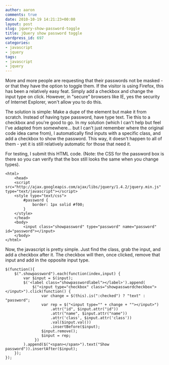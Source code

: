 ```yaml
---
author: aaron
comments: true
date: 2010-10-19 14:21:23+00:00
layout: post
slug: jquery-show-password-toggle
title: jQuery show password toggle
wordpress_id: 697
categories:
- javascript
- jquery
tags:
- javascript
- jquery
---
```


More and more people are requesting that their passwords not be masked - or that they have the option to toggle them.  If the visitor is using Firefox, this has been a relatively easy feat.  Simply add a checkbox and change the input type on click.  However, in "secure" browsers like IE, yes the security of Internet Explorer, won't allow you to do this.

The solution is simple: Make a dupe of the element but make it from scratch.  Instead of having type password, have type text.  Tie this to a checkbox and you're good to go.  In my solution (which I can't help but feel I've adapted from somewhere... but I can't just remember where the original code idea came from), I automatically find inputs with a specific class, and add a checkbox to show the password.  This way, it doesn't happen to all of them - yet it is still relatively automatic for those that need it.

For testing, I submit this HTML code.  (Note: the CSS for the password box is there so you can verify that the box still looks the same when you change types).


    
    
    <html>
    	<head>
    	<script src="http://ajax.googleapis.com/ajax/libs/jquery/1.4.2/jquery.min.js" type="text/javascript"></script>
    	<style type="text/css">
    		#password {
    			border: 1px solid #f00;
    		}
    	</style>
    	</head>
    	<body>
    		<input class="showpassword" type="password" name="password" id="password"></input>
    	</body>
    </html>
    



Now, the javascript is pretty simple.  Just find the class, grab the input, and add a checkbox after it.  The checkbox will then, once clicked, remove that input and add in the opposite input type.


    
    
    $(function(){
    	$(".showpassword").each(function(index,input) {
        	var $input = $(input);
    		$('<label class="showpasswordlabel"></label>').append(
    	      	$("<input type="checkbox" class="showpasswordcheckbox"></input>").click(function() {
    	        	var change = $(this).is(":checked") ? "text" : "password";
    	            var rep = $("<input type="" + change + ""></input>")
    	                .attr("id", $input.attr("id"))
    	                .attr("name", $input.attr("name"))
    	                .attr('class', $input.attr('class'))
    	                .val($input.val())
    	                .insertBefore($input);
    	            $input.remove();
    	            $input = rep;
    	         })
    		).append($("<span></span>").text("Show password")).insertAfter($input);
        });
    });
    
